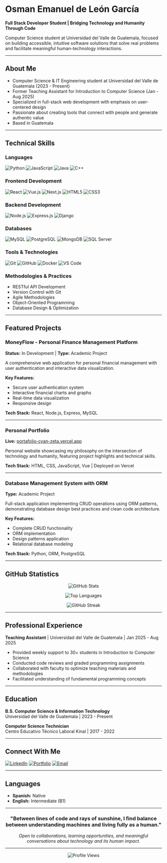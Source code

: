# Osman Emanuel de León García

**Full Stack Developer Student | Bridging Technology and Humanity Through Code**

Computer Science student at Universidad del Valle de Guatemala, focused on building accessible, intuitive software solutions that solve real problems and facilitate meaningful human-technology interactions.

---

## About Me

- Computer Science & IT Engineering student at Universidad del Valle de Guatemala (2023 - Present)
- Former Teaching Assistant for Introduction to Computer Science (Jan - Aug 2025)
- Specialized in full-stack web development with emphasis on user-centered design
- Passionate about creating tools that connect with people and generate authentic value
- Based in Guatemala

---

## Technical Skills

### Languages
![Python](https://img.shields.io/badge/Python-3776AB?style=flat-square&logo=python&logoColor=white)
![JavaScript](https://img.shields.io/badge/JavaScript-F7DF1E?style=flat-square&logo=javascript&logoColor=black)
![Java](https://img.shields.io/badge/Java-ED8B00?style=flat-square&logo=openjdk&logoColor=white)
![C++](https://img.shields.io/badge/C++-00599C?style=flat-square&logo=c%2B%2B&logoColor=white)

### Frontend Development
![React](https://img.shields.io/badge/React-20232A?style=flat-square&logo=react&logoColor=61DAFB)
![Vue.js](https://img.shields.io/badge/Vue.js-35495E?style=flat-square&logo=vue.js&logoColor=4FC08D)
![Next.js](https://img.shields.io/badge/Next.js-000000?style=flat-square&logo=next.js&logoColor=white)
![HTML5](https://img.shields.io/badge/HTML5-E34F26?style=flat-square&logo=html5&logoColor=white)
![CSS3](https://img.shields.io/badge/CSS3-1572B6?style=flat-square&logo=css3&logoColor=white)

### Backend Development
![Node.js](https://img.shields.io/badge/Node.js-339933?style=flat-square&logo=node.js&logoColor=white)
![Express.js](https://img.shields.io/badge/Express.js-000000?style=flat-square&logo=express&logoColor=white)
![Django](https://img.shields.io/badge/Django-092E20?style=flat-square&logo=django&logoColor=white)

### Databases
![MySQL](https://img.shields.io/badge/MySQL-4479A1?style=flat-square&logo=mysql&logoColor=white)
![PostgreSQL](https://img.shields.io/badge/PostgreSQL-316192?style=flat-square&logo=postgresql&logoColor=white)
![MongoDB](https://img.shields.io/badge/MongoDB-47A248?style=flat-square&logo=mongodb&logoColor=white)
![SQL Server](https://img.shields.io/badge/SQL_Server-CC2927?style=flat-square&logo=microsoft-sql-server&logoColor=white)

### Tools & Technologies
![Git](https://img.shields.io/badge/Git-F05032?style=flat-square&logo=git&logoColor=white)
![GitHub](https://img.shields.io/badge/GitHub-181717?style=flat-square&logo=github&logoColor=white)
![Docker](https://img.shields.io/badge/Docker-2496ED?style=flat-square&logo=docker&logoColor=white)
![VS Code](https://img.shields.io/badge/VS_Code-007ACC?style=flat-square&logo=visual-studio-code&logoColor=white)

### Methodologies & Practices
- RESTful API Development
- Version Control with Git
- Agile Methodologies
- Object-Oriented Programming
- Database Design & Optimization

---

## Featured Projects

### MoneyFlow - Personal Finance Management Platform
**Status:** In Development | **Type:** Academic Project

A comprehensive web application for personal financial management with user authentication and interactive data visualization.

**Key Features:**
- Secure user authentication system
- Interactive financial charts and graphs
- Real-time data visualization
- Responsive design

**Tech Stack:** React, Node.js, Express, MySQL

---

### Personal Portfolio
**Live:** [portafolio-cyan-zeta.vercel.app](https://portafolio-cyan-zeta.vercel.app)

Personal website showcasing my philosophy on the intersection of technology and humanity, featuring project highlights and technical skills.

**Tech Stack:** HTML, CSS, JavaScript, Vue | Deployed on Vercel

---

### Database Management System with ORM
**Type:** Academic Project

Full-stack application implementing CRUD operations using ORM patterns, demonstrating database design best practices and clean code architecture.

**Key Features:**
- Complete CRUD functionality
- ORM implementation
- Design patterns application
- Relational database modeling

**Tech Stack:** Python, ORM, PostgreSQL

---

## GitHub Statistics

<div align="center">
  
![GitHub Stats](https://github-readme-stats.vercel.app/api?username=TU-USUARIO&show_icons=true&theme=tokyonight&hide_border=true&count_private=true)

![Top Languages](https://github-readme-stats.vercel.app/api/top-langs/?username=TU-USUARIO&layout=compact&theme=tokyonight&hide_border=true)

![GitHub Streak](https://github-readme-streak-stats.herokuapp.com/?user=TU-USUARIO&theme=tokyonight&hide_border=true)

</div>

---

## Professional Experience

**Teaching Assistant** | Universidad del Valle de Guatemala | Jan 2025 - Aug 2025
- Provided weekly support to 30+ students in Introduction to Computer Science
- Conducted code reviews and graded programming assignments
- Collaborated with faculty to optimize teaching materials and methodologies
- Facilitated understanding of fundamental programming concepts

---

## Education

**B.S. Computer Science & Information Technology**  
Universidad del Valle de Guatemala | 2023 - Present

**Computer Science Technician**  
Centro Educativo Técnico Laboral Kinal | 2017 - 2022

---

## Connect With Me

[![LinkedIn](https://img.shields.io/badge/LinkedIn-0077B5?style=for-the-badge&logo=linkedin&logoColor=white)](tu-linkedin)
[![Portfolio](https://img.shields.io/badge/Portfolio-FF5722?style=for-the-badge&logo=google-chrome&logoColor=white)](https://portafolio-cyan-zeta.vercel.app)
[![Email](https://img.shields.io/badge/Email-D14836?style=for-the-badge&logo=gmail&logoColor=white)](mailto:osmanemanuel2004@gmail.com)

---

## Languages

- **Spanish:** Native
- **English:** Intermediate (B1)

---

<div align="center">

### "Between lines of code and rays of sunshine, I find balance between understanding machines and living fully as a human."

*Open to collaborations, learning opportunities, and meaningful conversations about technology and its human impact.*

---

![Profile Views](https://komarev.com/ghpvc/?username=TU-USUARIO&color=blueviolet&style=flat-square)

</div>
